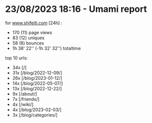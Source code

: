 # 23/08/2023 18:16 - Umami report
for www.shifeiti.com [24h] :

 - 170 (11) page views
 - 83 (12) uniques
 - 58 (8) bounces
 - 1h 38' 22'' (-1h 32' 32'') totaltime


top 10 urls:
 - 34x [/]
 - 31x [/blog/2022-12-09/]
 - 26x [/blog/2023-01-12/]
 - 14x [/blog/2022-05-07/]
 - 13x [/blog/2022-12-22/]
 - 9x [/about/]
 - 7x [/friends/]
 - 4x [/wiki/]
 - 4x [/blog/2023-02-03/]
 - 3x [/blog/categories/]


